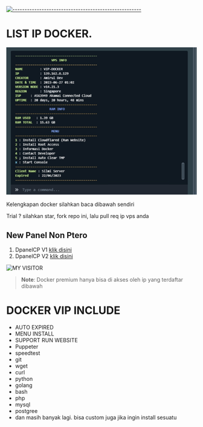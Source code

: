 [![-----------------------------------------------------](https://raw.githubusercontent.com/andreasbm/readme/master/assets/lines/colored.png)](#table-of-contents)
# LIST IP DOCKER.
<img src="dockerv2.jpg">

<p>Kelengkapan docker silahkan baca dibawah sendiri</p>
<p>Trial ? silahkan star, fork repo ini, lalu pull req ip vps anda</p>

## New Panel Non Ptero
1. DpanelCP V1 [klik disini](https://github.com/amiruldev20/ippanel/blob/main/TUTOR-RUN-WEBSITE.txt)
2. DpanelCP V2 [klik disini](url.com)

 <p align="center">

![MY VISITOR](https://komarev.com/ghpvc/?username=amiruldev20&color=green)

</p>

 > **Note**:  Docker premium hanya bisa di akses oleh ip yang terdaftar dibawah
 
 # DOCKER VIP INCLUDE
 - AUTO EXPIRED
 - MENU INSTALL
 - SUPPORT RUN WEBSITE
 - Puppeter
 - speedtest
 - git
 - wget
 - curl
 - python
 - golang
 - bash
 - php
 - mysql
 - postgree
 - dan masih banyak lagi.
 bisa custom juga jika ingin install sesuatu
